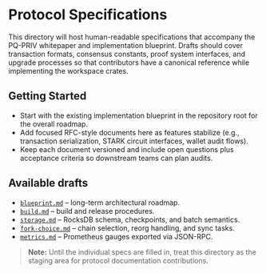 # Protocol Specifications

This directory will host human-readable specifications that accompany the PQ-PRIV whitepaper and implementation blueprint. Drafts should cover transaction formats, consensus constants, proof system interfaces, and upgrade processes so that contributors have a canonical reference while implementing the workspace crates.

## Getting Started

* Start with the existing implementation blueprint in the repository root for the overall roadmap.
* Add focused RFC-style documents here as features stabilize (e.g., transaction serialization, STARK circuit interfaces, wallet audit flows).
* Keep each document versioned and include open questions plus acceptance criteria so downstream teams can plan audits.

## Available drafts

- [`blueprint.md`](./blueprint.md) – long-term architectural roadmap.
- [`build.md`](./build.md) – build and release procedures.
- [`storage.md`](./storage.md) – RocksDB schema, checkpoints, and batch semantics.
- [`fork-choice.md`](./fork-choice.md) – chain selection, reorg handling, and sync tasks.
- [`metrics.md`](./metrics.md) – Prometheus gauges exported via JSON-RPC.

> **Note:** Until the individual specs are filled in, treat this directory as the staging area for protocol documentation contributions.

